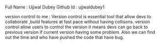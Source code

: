 Full Name : Ujjwal Dubey
Github Id : ujjwaldubey1

 version control to me : Version control is essential tool that allow devs to collaborate ,build features at fast pace without having collisons. version control allow users to control the version it means devs can go back to previous version if current version having some problem. Also we can find out the time and who have pushed the code that have bug. 